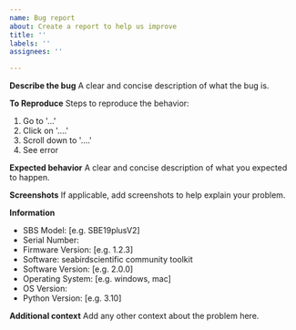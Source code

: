 ```yaml
---
name: Bug report
about: Create a report to help us improve
title: ''
labels: ''
assignees: ''

---
```


**Describe the bug**
A clear and concise description of what the bug is.

**To Reproduce**
Steps to reproduce the behavior:

1. Go to '...'
2. Click on '....'
3. Scroll down to '....'
4. See error

**Expected behavior**
A clear and concise description of what you expected to happen.

**Screenshots**
If applicable, add screenshots to help explain your problem.

**Information**

- SBS Model: [e.g. SBE19plusV2]
- Serial Number:
- Firmware Version: [e.g. 1.2.3]
- Software: seabirdscientific community toolkit
- Software Version: [e.g. 2.0.0]
- Operating System: [e.g. windows, mac]
- OS Version:
- Python Version: [e.g. 3.10]

**Additional context**
Add any other context about the problem here.
